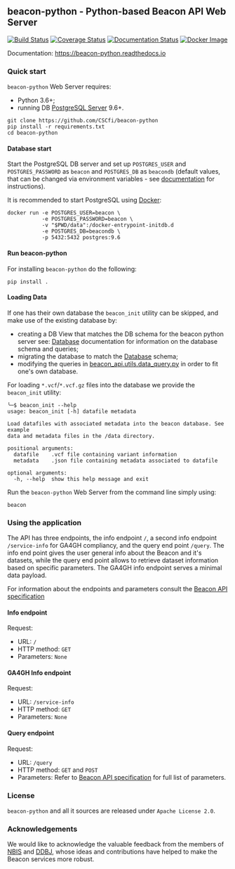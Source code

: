 ## beacon-python - Python-based Beacon API Web Server

[![Build Status](https://travis-ci.org/CSCfi/beacon-python.svg?branch=master)](https://travis-ci.org/CSCfi/beacon-python)
[![Coverage Status](https://coveralls.io/repos/github/CSCfi/beacon-python/badge.svg?branch=master)](https://coveralls.io/github/CSCfi/beacon-python?branch=master)
[![Documentation Status](https://readthedocs.org/projects/beacon-python/badge/?version=latest)](https://beacon-python.readthedocs.io/en/latest/?badge=latest)
[![Docker Image](https://images.microbadger.com/badges/image/cscfi/beacon-python.svg)](https://microbadger.com/images/cscfi/beacon-python)

Documentation: https://beacon-python.readthedocs.io

### Quick start

`beacon-python` Web Server requires:
* Python 3.6+;
* running DB [PostgreSQL Server](https://www.postgresql.org/) 9.6+.

```shell
git clone https://github.com/CSCfi/beacon-python
pip install -r requirements.txt
cd beacon-python
```

#### Database start

Start the PostgreSQL DB server and set up `POSTGRES_USER` and `POSTGRES_PASSWORD` as `beacon` and `POSTGRES_DB` as `beacondb` (default values, that can be changed via environment variables - see [documentation](https://beacon-python.readthedocs.io) for instructions).

It is recommended to start PostgreSQL using [Docker](https://www.docker.com/):

```shell
docker run -e POSTGRES_USER=beacon \
           -e POSTGRES_PASSWORD=beacon \
           -v "$PWD/data":/docker-entrypoint-initdb.d
           -e POSTGRES_DB=beacondb \
           -p 5432:5432 postgres:9.6
```

#### Run beacon-python

For installing `beacon-python` do the following:

```shell
pip install .
```

#### Loading Data

If one has their own database the ``beacon_init`` utility can be skipped, and make use of the existing database by:
* creating a DB View that matches the DB schema for the beacon python server see: [Database](https://beacon-python.readthedocs.io/en/latest/db.html) documentation for information on the database schema and queries;
* migrating the database to match the [Database](https://beacon-python.readthedocs.io/en/latest/db.html) schema;
* modifying the queries in [beacon_api.utils.data_query.py](beacon_api/utils/data_query.py) in order to fit one's own database.

For loading `*.vcf`/`*.vcf.gz` files into the database we provide the `beacon_init` utility:
```shell
╰─$ beacon_init --help             
usage: beacon_init [-h] datafile metadata

Load datafiles with associated metadata into the beacon database. See example
data and metadata files in the /data directory.

positional arguments:
  datafile    .vcf file containing variant information
  metadata    .json file containing metadata associated to datafile

optional arguments:
  -h, --help  show this help message and exit
```

Run the `beacon-python` Web Server from the command line simply using:
```shell
beacon
```

### Using the application

The API has three endpoints, the info endpoint `/`, a second info endpoint `/service-info` for GA4GH compliancy, and the query end point `/query`. The info end point
gives the user general info about the Beacon and it's datasets, while the query end point allows to
retrieve dataset information based on specific parameters. The GA4GH info endpoint serves a minimal data payload.

For information about the endpoints and parameters consult the [Beacon API specification](https://github.com/ga4gh-beacon/specification/blob/develop/beacon.md)

#### Info endpoint

Request:
- URL: `/`
- HTTP method: `GET`
- Parameters: `None`

#### GA4GH Info endpoint

Request:
- URL: `/service-info`
- HTTP method: `GET`
- Parameters: `None`

#### Query endpoint

Request:
- URL: `/query`
- HTTP method: `GET` and `POST`
- Parameters: Refer to [Beacon API specification](https://github.com/ga4gh-beacon/specification/blob/develop/beacon.md) for full list of parameters.

### License

`beacon-python` and all it sources are released under `Apache License 2.0`.

### Acknowledgements

We would like to acknowledge the valuable feedback from the members of [NBIS](https://nbis.se/) and [DDBJ](https://www.ddbj.nig.ac.jp), whose ideas and contributions have helped to make the Beacon services more robust.
